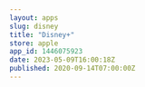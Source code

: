 ```yaml
---
layout: apps
slug: disney
title: "Disney+"
store: apple
app_id: 1446075923
date: 2023-05-09T16:00:18Z
published: 2020-09-14T07:00:00Z
---
```

